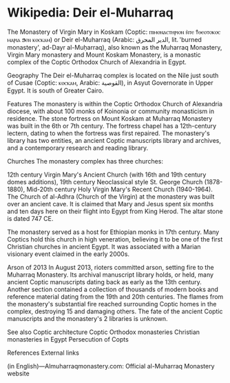 
# Wikipedia: Deir el-Muharraq
The Monastery of Virgin Mary in Koskam (Coptic: ⲡⲓⲙⲟⲛⲁⲥⲧⲏⲣⲓⲟⲛ ⲛ̀ⲧⲉ ϯⲑⲉⲟⲧⲟⲕⲟⲥ ⲙⲁⲣⲓⲁ ϧⲉⲛ ⲕⲟⲥⲕⲁⲙ) or Deir el-Muharraq (Arabic: الدير المحرق, lit. 'burned monastery', ad-Dayr al-Muḥarraq), also known as the Muharraq Monastery, Virgin Mary monastery and Mount Koskam Monastery, is a monastic complex of the Coptic Orthodox Church of Alexandria in Egypt.

Geography
The Deir el-Muharraq complex is located on the Nile just south of Cusae (Coptic: ⲕⲟⲥⲕⲁⲙ, Arabic: القوصية), in Asyut Governorate in Upper Egypt. It is south of Greater Cairo.

Features
The monastery is within the Coptic Orthodox Church of Alexandria diocese, with about 100 monks of Koinonia or community monasticism in residence.
The stone fortress on Mount Koskam at Muharraq Monastery was built in the 6th or 7th century. The fortress chapel has a 12th-century lectern, dating to when the fortress was first repaired.
The monastery's library has two entities, an ancient Coptic manuscripts library and archives, and a contemporary research and reading library.

Churches
The monastery complex has three churches:

12th century Virgin Mary's Ancient Church (with 16th and 19th century domes additions),
19th century Neoclassical style St. George Church (1878-1880),
Mid-20th century Holy Virgin Mary's Recent Church (1940-1964).
The Church of al-Adhra (Church of the Virgin) at the monastery was built over an ancient cave. It is claimed that Mary and Jesus spent six months and ten days here on their flight into Egypt from King Herod. The altar stone is dated 747 CE.

The monastery served as a host for Ethiopian monks in 17th century.
Many Coptics hold this church in high veneration, believing it to be one of the first Christian churches in ancient Egypt.  It was associated with a Marian visionary event claimed in the early 2000s.

Arson of 2013
In August 2013, rioters committed arson, setting fire to the Muharraq Monastery.
Its archival manuscript library holds, or held, many ancient Coptic manuscripts dating back as early as the 13th century. Another section contained a collection of thousands of modern books and reference material dating from the 19th and 20th centuries.  The flames from the monastery's substantial fire reached surrounding Coptic homes in the complex, destroying 15 and damaging others. The fate of the ancient Coptic manuscripts and the monastery's 2 libraries is unknown.

See also
Coptic architecture
Coptic Orthodox monasteries
Christian monasteries in Egypt
Persecution of Copts

References
External links

(in English)—Almuharraqmonastery.com: Official al-Muharraq Monastery website